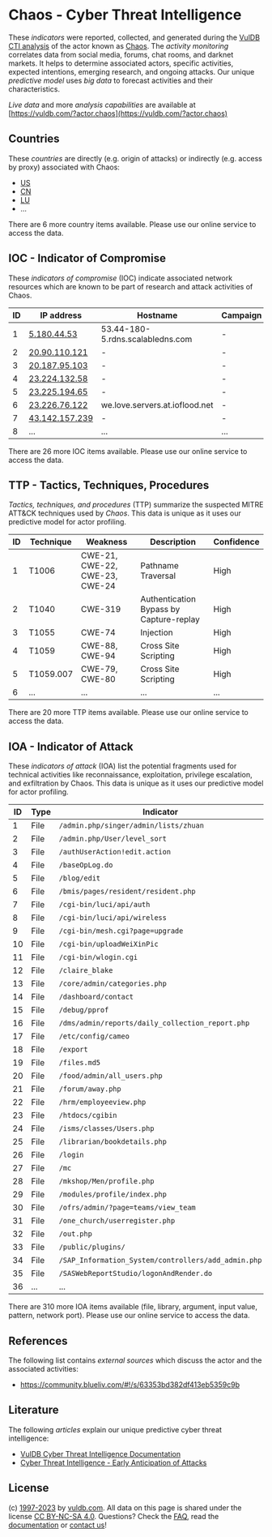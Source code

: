 # Chaos - Cyber Threat Intelligence

These _indicators_ were reported, collected, and generated during the [VulDB CTI analysis](https://vuldb.com/?kb.cti) of the actor known as [Chaos](https://vuldb.com/?actor.chaos). The _activity monitoring_ correlates data from social media, forums, chat rooms, and darknet markets. It helps to determine associated actors, specific activities, expected intentions, emerging research, and ongoing attacks. Our unique _predictive model_ uses _big data_ to forecast activities and their characteristics.

_Live data_ and more _analysis capabilities_ are available at [https://vuldb.com/?actor.chaos](https://vuldb.com/?actor.chaos)

## Countries

These _countries_ are directly (e.g. origin of attacks) or indirectly (e.g. access by proxy) associated with Chaos:

* [US](https://vuldb.com/?country.us)
* [CN](https://vuldb.com/?country.cn)
* [LU](https://vuldb.com/?country.lu)
* ...

There are 6 more country items available. Please use our online service to access the data.

## IOC - Indicator of Compromise

These _indicators of compromise_ (IOC) indicate associated network resources which are known to be part of research and attack activities of Chaos.

ID | IP address | Hostname | Campaign | Confidence
-- | ---------- | -------- | -------- | ----------
1 | [5.180.44.53](https://vuldb.com/?ip.5.180.44.53) | 53.44-180-5.rdns.scalabledns.com | - | High
2 | [20.90.110.121](https://vuldb.com/?ip.20.90.110.121) | - | - | High
3 | [20.187.95.103](https://vuldb.com/?ip.20.187.95.103) | - | - | High
4 | [23.224.132.58](https://vuldb.com/?ip.23.224.132.58) | - | - | High
5 | [23.225.194.65](https://vuldb.com/?ip.23.225.194.65) | - | - | High
6 | [23.226.76.122](https://vuldb.com/?ip.23.226.76.122) | we.love.servers.at.ioflood.net | - | High
7 | [43.142.157.239](https://vuldb.com/?ip.43.142.157.239) | - | - | High
8 | ... | ... | ... | ...

There are 26 more IOC items available. Please use our online service to access the data.

## TTP - Tactics, Techniques, Procedures

_Tactics, techniques, and procedures_ (TTP) summarize the suspected MITRE ATT&CK techniques used by _Chaos_. This data is unique as it uses our predictive model for actor profiling.

ID | Technique | Weakness | Description | Confidence
-- | --------- | -------- | ----------- | ----------
1 | T1006 | CWE-21, CWE-22, CWE-23, CWE-24 | Pathname Traversal | High
2 | T1040 | CWE-319 | Authentication Bypass by Capture-replay | High
3 | T1055 | CWE-74 | Injection | High
4 | T1059 | CWE-88, CWE-94 | Cross Site Scripting | High
5 | T1059.007 | CWE-79, CWE-80 | Cross Site Scripting | High
6 | ... | ... | ... | ...

There are 20 more TTP items available. Please use our online service to access the data.

## IOA - Indicator of Attack

These _indicators of attack_ (IOA) list the potential fragments used for technical activities like reconnaissance, exploitation, privilege escalation, and exfiltration by Chaos. This data is unique as it uses our predictive model for actor profiling.

ID | Type | Indicator | Confidence
-- | ---- | --------- | ----------
1 | File | `/admin.php/singer/admin/lists/zhuan` | High
2 | File | `/admin.php/User/level_sort` | High
3 | File | `/authUserAction!edit.action` | High
4 | File | `/baseOpLog.do` | High
5 | File | `/blog/edit` | Medium
6 | File | `/bmis/pages/resident/resident.php` | High
7 | File | `/cgi-bin/luci/api/auth` | High
8 | File | `/cgi-bin/luci/api/wireless` | High
9 | File | `/cgi-bin/mesh.cgi?page=upgrade` | High
10 | File | `/cgi-bin/uploadWeiXinPic` | High
11 | File | `/cgi-bin/wlogin.cgi` | High
12 | File | `/claire_blake` | High
13 | File | `/core/admin/categories.php` | High
14 | File | `/dashboard/contact` | High
15 | File | `/debug/pprof` | Medium
16 | File | `/dms/admin/reports/daily_collection_report.php` | High
17 | File | `/etc/config/cameo` | High
18 | File | `/export` | Low
19 | File | `/files.md5` | Medium
20 | File | `/food/admin/all_users.php` | High
21 | File | `/forum/away.php` | High
22 | File | `/hrm/employeeview.php` | High
23 | File | `/htdocs/cgibin` | High
24 | File | `/isms/classes/Users.php` | High
25 | File | `/librarian/bookdetails.php` | High
26 | File | `/login` | Low
27 | File | `/mc` | Low
28 | File | `/mkshop/Men/profile.php` | High
29 | File | `/modules/profile/index.php` | High
30 | File | `/ofrs/admin/?page=teams/view_team` | High
31 | File | `/one_church/userregister.php` | High
32 | File | `/out.php` | Medium
33 | File | `/public/plugins/` | High
34 | File | `/SAP_Information_System/controllers/add_admin.php` | High
35 | File | `/SASWebReportStudio/logonAndRender.do` | High
36 | ... | ... | ...

There are 310 more IOA items available (file, library, argument, input value, pattern, network port). Please use our online service to access the data.

## References

The following list contains _external sources_ which discuss the actor and the associated activities:

* https://community.blueliv.com/#!/s/63353bd382df413eb5359c9b

## Literature

The following _articles_ explain our unique predictive cyber threat intelligence:

* [VulDB Cyber Threat Intelligence Documentation](https://vuldb.com/?kb.cti)
* [Cyber Threat Intelligence - Early Anticipation of Attacks](https://www.scip.ch/en/?labs.20201022)

## License

(c) [1997-2023](https://vuldb.com/?kb.changelog) by [vuldb.com](https://vuldb.com/?kb.about). All data on this page is shared under the license [CC BY-NC-SA 4.0](https://creativecommons.org/licenses/by-nc-sa/4.0/). Questions? Check the [FAQ](https://vuldb.com/?kb.faq), read the [documentation](https://vuldb.com/?kb) or [contact us](https://vuldb.com/?contact)!
